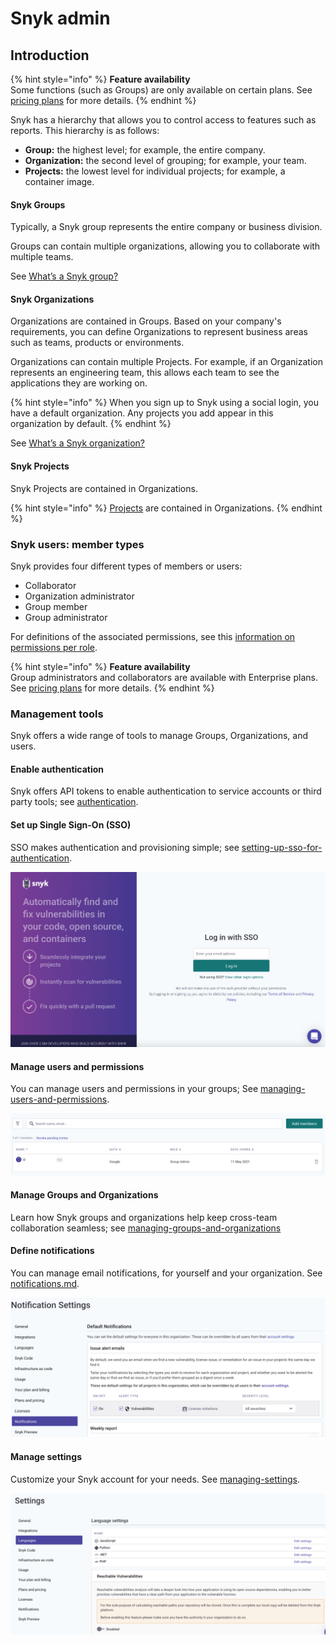 # Snyk admin

## Introduction

{% hint style="info" %}
**Feature availability**\
Some functions (such as Groups) are only available on certain plans. See [pricing plans](https://snyk.io/plans/) for more details.
{% endhint %}

Snyk has a hierarchy that allows you to control access to features such as reports. This hierarchy is as follows:

* **Group:** the highest level; for example, the entire company.
* **Organization:** the second level of grouping; for example, your team.
* **Projects:** the lowest level for individual projects; for example, a container image.

#### Snyk Groups

Typically, a Snyk group represents the entire company or business division.

Groups can contain multiple organizations, allowing you to collaborate with multiple teams.

See [What’s a Snyk group?](managing-groups-and-organizations/whats-a-snyk-group.md)

#### Snyk Organizations

Organizations are contained in Groups. Based on your company's requirements, you can define Organizations to represent business areas such as teams, products or environments.

Organizations can contain multiple Projects. For example, if an Organization represents an engineering team, this allows each team to see the applications they are working on.

{% hint style="info" %}
When you sign up to Snyk using a social login, you have a default organization. Any projects you add appear in this organization by default.
{% endhint %}

See [What’s a Snyk organization?](../snyk-admin/managing-groups-and-organizations/whats-a-snyk-organization.md)

#### Snyk Projects

Snyk Projects are contained in Organizations.

{% hint style="info" %}
[Projects](../features/user-and-group-management/broken-reference/) are contained in Organizations.
{% endhint %}

### Snyk users: member types

Snyk provides four different types of members or users:

* Collaborator
* Organization administrator
* Group member
* Group administrator

For definitions of the associated permissions, see this [information on permissions per role](https://docs.snyk.io/features/user-and-group-management/managing-users-and-permissions/managing-permissions#permissions-per-role).

{% hint style="info" %}
**Feature availability**\
Group administrators and collaborators are available with Enterprise plans. See [pricing plans](https://snyk.io/plans/) for more details.
{% endhint %}

### Management tools

Snyk offers a wide range of tools to manage Groups, Organizations, and users.

#### Enable authentication

Snyk offers API tokens to enable authentication to service accounts or third party tools; see [authentication](authentication/ "mention").

#### Set up Single Sign-On (SSO)

SSO makes authentication and provisioning simple; see [setting-up-sso-for-authentication](setting-up-sso-for-authentication/ "mention").

![](<../.gitbook/assets/image (167) (1) (1) (1) (1).png>)

#### Manage users and permissions

You can manage users and permissions in your groups; See [managing-users-and-permissions](../snyk-admin/managing-users-and-permissions/ "mention").

![](<../.gitbook/assets/image (245) (1).png>)

#### Manage Groups and Organizations

Learn how Snyk groups and organizations help keep cross-team collaboration seamless; see [managing-groups-and-organizations](../snyk-admin/managing-groups-and-organizations/ "mention")

#### Define notifications

You can manage email notifications, for yourself and your organization. See [notifications.md](../snyk-admin/notifications.md "mention").

![](<../.gitbook/assets/image (24) (2) (1) (1) (1) (2).png>)

#### Manage settings

Customize your Snyk account for your needs. See [managing-settings](../snyk-admin/managing-settings/ "mention").

![](<../.gitbook/assets/image (118) (1) (1) (1) (1) (2) (1) (1) (2).png>)
